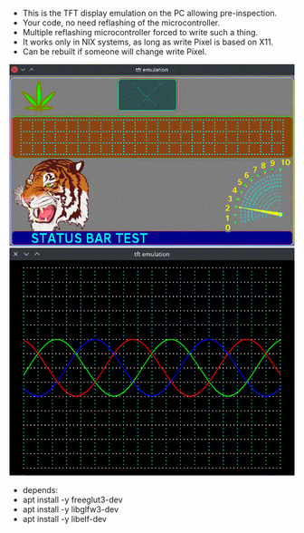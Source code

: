
-  This is the TFT display emulation on the PC allowing pre-inspection.
-  Your code, no need reflashing of the microcontroller.
-  Multiple reflashing microcontroller forced to write such a thing.
-  It works only in NIX systems, as long as write Pixel is based on X11.
-  Can be rebuilt if someone will change write Pixel.

![image1](./screenshot/lissajous.gif)
![image2](./screenshot/Adafruit_GFX-pc.gif)

-  depends:
-  apt install -y freeglut3-dev
-  apt install -y libglfw3-dev
-  apt install -y libelf-dev


